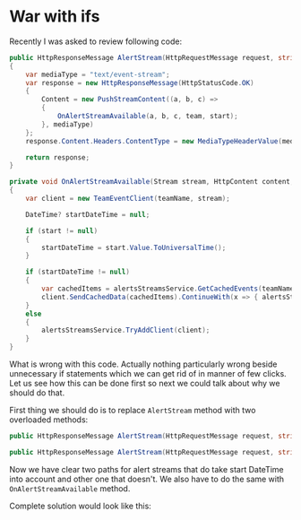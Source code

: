 # War with ifs

Recently I was asked to review following code:


```csharp
public HttpResponseMessage AlertStream(HttpRequestMessage request, string team, DateTime? start = null)
{
    var mediaType = "text/event-stream";
    var response = new HttpResponseMessage(HttpStatusCode.OK)
    {
        Content = new PushStreamContent((a, b, c) =>
        {
            OnAlertStreamAvailable(a, b, c, team, start);
        }, mediaType)
    };
    response.Content.Headers.ContentType = new MediaTypeHeaderValue(mediaType);

    return response;
}

private void OnAlertStreamAvailable(Stream stream, HttpContent content, TransportContext context, string teamName, DateTime? start = null)
{
    var client = new TeamEventClient(teamName, stream);

    DateTime? startDateTime = null;

    if (start != null)
    {
        startDateTime = start.Value.ToUniversalTime();
    }

    if (startDateTime != null)
    {
        var cachedItems = alertsStreamsService.GetCachedEvents(teamName, startDateTime.Value);
        client.SendCachedData(cachedItems).ContinueWith(x => { alertsStreamsService.TryAddClient(client); });
    }
    else
    {
        alertsStreamsService.TryAddClient(client);
    }
}
```

What is wrong with this code. Actually nothing particularly wrong beside unnecessary if statements which we can get rid of in manner of few clicks. Let us see how this can be done first so next we could talk about why we should do that.

First thing we should do is to replace ```AlertStream``` method with two overloaded methods:

```csharp
public HttpResponseMessage AlertStream(HttpRequestMessage request, string team, DateTime? start)
```

```csharp
public HttpResponseMessage AlertStream(HttpRequestMessage request, string team)
```

Now we have clear two paths for alert streams that do take start DateTime into account and other one that doesn't. We also have to do the same with ```OnAlertStreamAvailable``` method.

Complete solution would look like this:

```csharp

```
